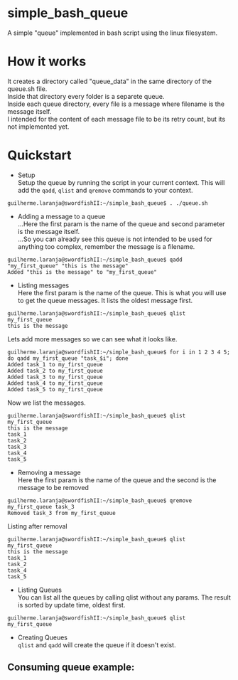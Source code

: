 # simple_bash_queue
A simple "queue" implemented in bash script using the linux filesystem.

# How it works

It creates a directory called "queue_data" in the same directory of the queue.sh file.  
Inside that directory every folder is a separete queue.  
Inside each queue directory, every file is a message where filename is the message itself.  
I intended for the content of each message file to be its retry count, but its not implemented yet.  

# Quickstart

- Setup  
Setup the queue by running the script in your current context.
This will add the `qadd`, `qlist` and `qremove` commands to your context.
```
guilherme.laranja@swordfishII:~/simple_bash_queue$ . ./queue.sh
```

- Adding a message to a queue  
...Here the first param is the name of the queue and second parameter is the message itself.  
...So you can already see this queue is not intended to be used for anything too complex, remember the message is a filename.
```
guilherme.laranja@swordfishII:~/simple_bash_queue$ qadd "my_first_queue" "this is the message"
Added "this is the message" to "my_first_queue"
```

- Listing messages  
Here the first param is the name of the queue.
This is what you will use to get the queue messages. It lists the oldest message first.  
```
guilherme.laranja@swordfishII:~/simple_bash_queue$ qlist my_first_queue
this is the message
```

Lets add more messages so we can see what it looks like.  
```
guilherme.laranja@swordfishII:~/simple_bash_queue$ for i in 1 2 3 4 5; do qadd my_first_queue "task_$i"; done
Added task_1 to my_first_queue
Added task_2 to my_first_queue
Added task_3 to my_first_queue
Added task_4 to my_first_queue
Added task_5 to my_first_queue
```

Now we list the messages.  
```
guilherme.laranja@swordfishII:~/simple_bash_queue$ qlist my_first_queue
this is the message
task_1
task_2
task_3
task_4
task_5
```

- Removing a message  
Here the first param is the name of the queue and the second is the message to be removed
```
guilherme.laranja@swordfishII:~/simple_bash_queue$ qremove my_first_queue task_3
Removed task_3 from my_first_queue
```

Listing after removal
```
guilherme.laranja@swordfishII:~/simple_bash_queue$ qlist my_first_queue
this is the message
task_1
task_2
task_4
task_5
```

 - Listing Queues  
You can list all the queues by calling qlist without any params.
The result is sorted by update time, oldest first.
```
guilherme.laranja@swordfishII:~/simple_bash_queue$ qlist
my_first_queue
```

 - Creating Queues  
`qlist` and `qadd` will create the queue if it doesn't exist.


## Consuming queue example:

```
```